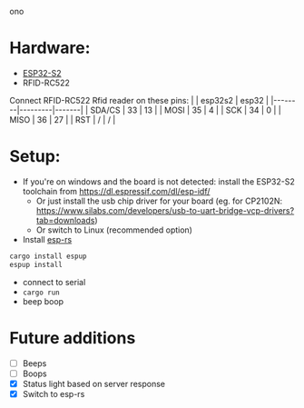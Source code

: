 ono

# Hardware:

- [ESP32-S2](https://web.archive.org/web/20241012003116/https://docs.espressif.com/projects/esp-idf/en/latest/esp32s2/hw-reference/esp32s2/user-guide-saola-1-v1.2.html)
- RFID-RC522

Connect RFID-RC522 Rfid reader on these pins:
|        | esp32s2 | esp32 |
|--------|---------|-------|
| SDA/CS |      33 |    13 |
| MOSI   |      35 |     4 |
| SCK    |      34 |     0 |
| MISO   |      36 |    27 |
| RST    |       / |     / |

# Setup:

- If you're on windows and the board is not detected: install the ESP32-S2 toolchain from https://dl.espressif.com/dl/esp-idf/
  - Or just install the usb chip driver for your board (eg. for CP2102N: https://www.silabs.com/developers/usb-to-uart-bridge-vcp-drivers?tab=downloads)
  - Or switch to Linux (recommended option)
- Install [esp-rs](https://docs.espressif.com/projects/rust/book/installation/riscv-and-xtensa.html)
```sh
cargo install espup
espup install
```
- connect to serial
- `cargo run`
- beep boop

# Future additions

- [ ] Beeps
- [ ] Boops
- [x] Status light based on server response
- [x] Switch to esp-rs
